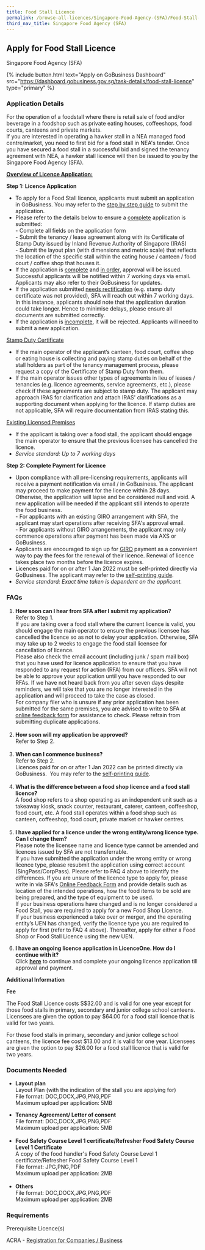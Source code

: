 ```yaml
---
title: Food Stall Licence
permalink: /browse-all-licences/Singapore-Food-Agency-(SFA)/Food-Stall-Licence
third_nav_title: Singapore Food Agency (SFA)
---
```


## Apply for Food Stall Licence

Singapore Food Agency (SFA)

{% include button.html text="Apply on GoBusiness Dashboard" src="https://dashboard.gobusiness.gov.sg/task-details/food-stall-licence" type="primary" %}

<H3>Application Details</H3>

<p>For the operation of a foodstall where there is retail sale of food and/or beverage in a foodshop such as private eating houses, coffeeshops, food courts, canteens and private markets.<br>If you are interested in operating a hawker stall in a NEA managed food centre/market, you need to first bid for a food stall in NEA's tender. Once you have secured a food stall in a successful bid and signed the tenancy agreement with NEA, a hawker stall licence will then be issued to you by the Singapore Food Agency (SFA).</p>
<p><span style="text-decoration: underline;"><strong>Overview of Licence Application:</strong></span></p>
<p><strong>Step 1: Licence Application</strong></p>
<ul>
<li>To apply for a Food Stall licence, applicants must submit an application in GoBusiness. You may refer to the <a href="https://t425-p644-blue-admin.prd.cwp2.sg/docs/default-source/food-retail/gobusiness_food-stall-licence-application-guide.pdf" target="_blank" rel="noopener">step by step guide</a> to submit the application.&nbsp;</li>
<li>Please refer to the details below to ensure a <span style="text-decoration: underline;">complete</span> application is submitted:<br>- Complete all fields on the application form<br>- Submit the tenancy / lease agreement along with its Certificate of Stamp Duty issued by Inland Revenue Authority of Singapore (IRAS)<br>- Submit the layout plan (with dimensions and metric scale) that reflects the location of the specific stall within the eating house / canteen / food court / coffee shop that houses it.</li>
<li>If the application is <span style="text-decoration: underline;">complete</span> and <span style="text-decoration: underline;">in order</span>, approval will be issued. Successful applicants will be notified within 7 working days via email. Applicants may also refer to their GoBusiness for updates.</li>
<li>If the application submitted <span style="text-decoration: underline;">needs rectification</span> (e.g. stamp duty certificate was not provided), SFA will reach out within 7 working days. In this instance, applicants should note that the application duration could take longer. Hence to minimise delays, please ensure all documents are submitted correctly.</li>
<li>If the application is <span style="text-decoration: underline;">incomplete</span>, it will be rejected. Applicants will need to submit a new application.</li>
</ul>
<p><span style="text-decoration: underline;">Stamp Duty Certificate</span></p>
<ul>
<li>If the main operator of the applicant&rsquo;s canteen, food court, coffee shop or eating house is collecting and paying stamp duties on behalf of the stall holders as part of the tenancy management process, please request a copy of the Certificate of Stamp Duty from them.</li>
<li>If the main operator issues other types of agreements in lieu of leases / tenancies (e.g. licence agreements, service agreements, etc.), please check if these agreements are subject to stamp duty. The applicant may approach IRAS for clarification and attach IRAS' clarifications as a supporting document when applying for the licence. If stamp duties are not applicable, SFA will require documentation from IRAS stating this.</li>
</ul>
<p><span style="text-decoration: underline;">Existing Licensed Premises</span></p>
<ul>
<li>If the applicant is taking over a food stall, the applicant should engage the main operator to ensure that the previous licensee has cancelled the licence.</li>
<li style="font-style: italic;"><em>Service standard: Up to 7 working days</em></li>
</ul>
<p><strong>Step 2: Complete Payment for Licence</strong></p>
<ul>
<li>Upon compliance with all pre-licensing requirements, applicants will receive a payment notification via email / in GoBusiness. The applicant may proceed to make payment for the licence within 28 days. Otherwise, the application will lapse and be considered null and void. A new application will be needed if the applicant still intends to operate the food business.<br>- For applicants with an existing GIRO arrangement with SFA, the applicant may start operations after receiving SFA's approval email.<br>- For applicants without GIRO arrangements, the applicant may only commence operations after payment has been made via AXS or GoBusiness.</li>
<li>Applicants are encouraged to sign up for <a href="https://www.sfa.gov.sg/e-services/payment-modes/giro" target="_blank" rel="noopener">GIRO</a> payment as a convenient way to pay the fees for the renewal of their licence. Renewal of licence takes place two months before the licence expires.</li>
<li>Licences paid for on or after 1 Jan 2022 must be self-printed directly via GoBusiness. The applicant may refer to the <a href="https://t425-p644-blue-admin.prd.cwp2.sg/docs/default-source/food-retail/print-licence-user-guide-website.pdf" target="_blank" rel="noopener">self-printing guide</a>.</li>
<li style="font-style: italic;"><em>Service standard: Exact time taken is dependent on the applicant.</em></li>
</ul>
<h3>FAQs</h3>
<ol>
<li><strong>How soon can I hear from SFA after I submit my application?</strong><br>Refer to Step 1.<br>If you are taking over a food stall where the current licence is valid, you should engage the main operator to ensure the previous licensee has cancelled the licence so as not to delay your application. Otherwise, SFA may take up to 2 weeks to engage the food stall licensee for cancellation of licence.<br>Please also check the email account (including junk / spam mail box) that you have used for licence application to ensure that you have responded to any request for action (RFA) from our officers. SFA will not be able to approve your application until you have responded to our RFAs. If we have not heard back from you after seven days despite reminders, we will take that you are no longer interested in the application and will proceed to take the case as closed.<br>For company filer who is unsure if any prior application has been submitted for the same premises, you are advised to write to SFA at <a href="https://www.sfa.gov.sg/feedback" target="_blank" rel="noopener">online feedback form</a> for assistance to check. Please refrain from submitting duplicate applications.<br><br></li>
<li><strong>How soon will my application be approved?</strong><br>Refer to Step 2.<br><br></li>
<li><strong>When can I commence business?</strong><br>Refer to Step 2.<br>Licences paid for on or after 1 Jan 2022 can be printed directly via GoBusiness. &nbsp;You may refer to the <a href="https://t425-p644-blue-admin.prd.cwp2.sg/docs/default-source/food-retail/print-licence-user-guide-website.pdf" target="_blank" rel="noopener">self-printing guide</a>.<br><br></li>
<li><strong>What is the difference between a food shop licence and a food stall licence?</strong><br>A food shop refers to a shop operating as an independent unit such as a takeaway kiosk, snack counter, restaurant, caterer, canteen, coffeeshop, food court, etc. A food stall operates within a food shop such as canteen, coffeeshop, food court, private market or hawker centres.<br><br></li>
<li><strong>I have applied for a licence under the wrong entity/wrong licence type. Can I change them?</strong><br>Please note the licensee name and licence type cannot be amended and licences issued by SFA are not transferrable.<br>If you have submitted the application under the wrong entity or wrong licence type, please resubmit the application using correct account (SingPass/CorpPass). Please refer to FAQ 4 above to identify the differences. If you are unsure of the licence type to apply for, please write in via SFA's <a href="http://www.sfa.gov.sg/feedback" target="_blank" rel="noopener">Online Feedback Form</a> and provide details such as location of the intended operations, how the food items to be sold are being prepared, and the type of equipment to be used.&nbsp;<br>If your business operations have changed and is no longer considered a Food Stall, you are required to apply for a new Food Shop Licence.<br>If your business experienced a take over or merger, and the operating entity&rsquo;s UEN has changed, verify the licence type you are required to apply for first (refer to FAQ 4 above). Thereafter, apply for either a Food Shop or Food Stall Licence using the new UEN.</li>
<li>
<p><strong>I have an ongoing licence application in LicenceOne. How do I continue with it?<br></strong>Click&nbsp;<a href="https://licence1.business.gov.sg/licence1/authentication/showLogin.action" target="_blank" rel="noopener"><strong>here</strong></a> to continue and complete your ongoing licence application till approval and payment.</p>
</li>
</ol>

<strong>Additional Information</strong>

<p><strong>Fee</strong></p>
<p>The Food Stall Licence costs S$32.00 and is valid for one year except for those food stalls in primary, secondary and junior college school canteens. Licensees are given the option to pay $64.00 for a food stall licence that is valid for two years.</p>
<p>For those food stalls in primary, secondary and junior college school canteens, the licence fee cost $13.00 and it is valid for one year. Licensees are given the option to pay $26.00 for a food stall licence that is valid for two years.</p>

<H3>Documents Needed</H3>

<ul>
<li><strong>Layout plan</strong><br>Layout Plan (with the indication of the stall you are applying for)<br>File format: DOC,DOCX,JPG,PNG,PDF<br>Maximum upload per application: 5MB</li>
</ul>
<div id="supportingDoc7" class="supporting-doc">
<ul>
<li><strong>Tenancy Agreement/ Letter of consent<br></strong>File format: DOC,DOCX,JPG,PNG,PDF<br>Maximum upload per application: 5MB<br><br></li>
<li><strong>Food Safety Course Level 1 certificate/Refresher Food Safety Course Level 1 Certificate<br></strong>A copy of the food handler's Food Safety Course Level 1 certificate/Refresher Food Safety Course Level 1<br>File format: JPG,PNG,PDF<br>Maximum upload per application: 2MB<br><br></li>
<li><strong>Others</strong><br>File format: DOC,DOCX,JPG,PNG,PDF<br>Maximum upload per application: 2MB</li>
</ul>
</div>

<H3>Requirements</H3>

<p>Prerequisite Licence(s)</p>
<p>ACRA - <a href="https://www.acra.gov.sg/Home/" target="_blank" rel="noopener">Registration for Companies / Business</a></p>

